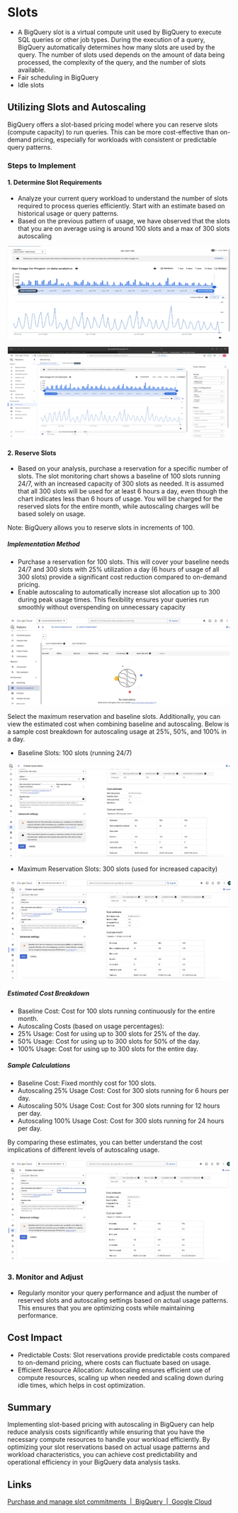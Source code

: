 # Slots

- A BigQuery slot is a virtual compute unit used by BigQuery to execute SQL queries or other job types. During the execution of a query, BigQuery automatically determines how many slots are used by the query. The number of slots used depends on the amount of data being processed, the complexity of the query, and the number of slots available.
- Fair scheduling in BigQuery
- Idle slots

## Utilizing Slots and Autoscaling

BigQuery offers a slot-based pricing model where you can reserve slots (compute capacity) to run queries. This can be more cost-effective than on-demand pricing, especially for workloads with consistent or predictable query patterns.

### Steps to Implement

#### 1. Determine Slot Requirements

- Analyze your current query workload to understand the number of slots required to process queries efficiently. Start with an estimate based on historical usage or query patterns.
- Based on the previous pattern of usage, we have observed that the slots that you are on average using is around 100 slots and a max of 300 slots autoscaling

![image](../../../media/Screenshot%202025-01-27%20at%209.27.34%20PM.jpg)

![image](../../../media/Screenshot%202025-01-27%20at%209.27.25%20PM.jpg)

#### 2. Reserve Slots

- Based on your analysis, purchase a reservation for a specific number of slots. The slot monitoring chart shows a baseline of 100 slots running 24/7, with an increased capacity of 300 slots as needed. It is assumed that all 300 slots will be used for at least 6 hours a day, even though the chart indicates less than 6 hours of usage. You will be charged for the reserved slots for the entire month, while autoscaling charges will be based solely on usage.

Note: BigQuery allows you to reserve slots in increments of 100.

##### Implementation Method

- Purchase a reservation for 100 slots. This will cover your baseline needs 24/7 and 300 slots with 25% utilization a day (6 hours of usage of all 300 slots) provide a significant cost reduction compared to on-demand pricing.
- Enable autoscaling to automatically increase slot allocation up to 300 during peak usage times. This flexibility ensures your queries run smoothly without overspending on unnecessary capacity

![image](../../../media/Screenshot%202025-01-27%20at%209.26.58%20PM.jpg)

Select the maximum reservation and baseline slots. Additionally, you can view the estimated cost when combining baseline and autoscaling. Below is a sample cost breakdown for autoscaling usage at 25%, 50%, and 100% in a day.

- Baseline Slots: 100 slots (running 24/7)

![image](../../../media/Screenshot%202025-01-27%20at%209.26.38%20PM.jpg)

- Maximum Reservation Slots: 300 slots (used for increased capacity)

![image](../../../media/Screenshot%202025-01-27%20at%209.26.16%20PM.jpg)

##### Estimated Cost Breakdown

- Baseline Cost: Cost for 100 slots running continuously for the entire month.
- Autoscaling Costs (based on usage percentages):
- 25% Usage: Cost for using up to 300 slots for 25% of the day.
- 50% Usage: Cost for using up to 300 slots for 50% of the day.
- 100% Usage: Cost for using up to 300 slots for the entire day.

##### Sample Calculations

- Baseline Cost: Fixed monthly cost for 100 slots.
- Autoscaling 25% Usage Cost: Cost for 300 slots running for 6 hours per day.
- Autoscaling 50% Usage Cost: Cost for 300 slots running for 12 hours per day.
- Autoscaling 100% Usage Cost: Cost for 300 slots running for 24 hours per day.

By comparing these estimates, you can better understand the cost implications of different levels of autoscaling usage.

![image](../../../media/Screenshot%202025-01-27%20at%209.25.50%20PM.jpg)

### 3. Monitor and Adjust

- Regularly monitor your query performance and adjust the number of reserved slots and autoscaling settings based on actual usage patterns. This ensures that you are optimizing costs while maintaining performance.

## Cost Impact

- Predictable Costs: Slot reservations provide predictable costs compared to on-demand pricing, where costs can fluctuate based on usage.
- Efficient Resource Allocation: Autoscaling ensures efficient use of compute resources, scaling up when needed and scaling down during idle times, which helps in cost optimization.

## Summary

Implementing slot-based pricing with autoscaling in BigQuery can help reduce analysis costs significantly while ensuring that you have the necessary compute resources to handle your workload efficiently. By optimizing your slot reservations based on actual usage patterns and workload characteristics, you can achieve cost predictability and operational efficiency in your BigQuery data analysis tasks.

## Links

[Purchase and manage slot commitments  \|  BigQuery  \|  Google Cloud](https://cloud.google.com/bigquery/docs/reservations-commitments)

